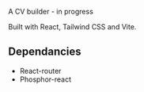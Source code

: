 A CV builder - in progress

Built with React, Tailwind CSS and Vite.

## Dependancies
- React-router
- Phosphor-react
